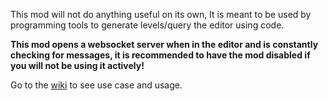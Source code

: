 This mod will not do anything useful on its own,
It is meant to be used by programming tools to generate levels/query the editor using code.

**This mod opens a websocket server when in the editor and is constantly checking for messages, it is recommended to have the mod disabled if you will not be using it actively!**

Go to the [wiki](https://github.com/iAndyHD3/WSLiveEditor/wiki) to see use case and usage.